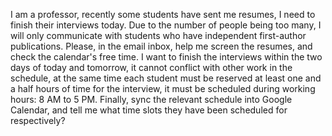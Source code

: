 I am a professor, recently some students have sent me resumes, I need to finish their interviews today. Due to the number of people being too many, I will only communicate with students who have independent first-author publications. Please, in the email inbox, help me screen the resumes, and check the calendar's free time. I want to finish the interviews within the two days of today and tomorrow, it cannot conflict with other work in the schedule, at the same time each student must be reserved at least one and a half hours of time for the interview, it must be scheduled during working hours: 8 AM to 5 PM. Finally, sync the relevant schedule into Google Calendar, and tell me what time slots they have been scheduled for respectively?

